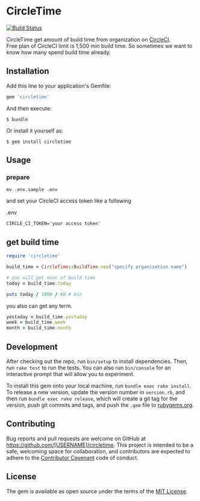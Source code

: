 # CircleTime

[![Build Status](https://travis-ci.org/yutakakinjyo/circletime.svg)](https://travis-ci.org/yutakakinjyo/circletime)

CircleTime get amount of build time from organization on [CircleCI](https://circleci.com/).  
Free plan of CircleCI limit is 1,500 min build time. So sometimes we want to know how many spend build time already.

## Installation

Add this line to your application's Gemfile:

```ruby
gem 'circletime'
```

And then execute:

    $ bundle

Or install it yourself as:

    $ gem install circletime

## Usage

### prepare

```
mv .env.sample .env
```

and set your CircleCI access token like a following

.env
```
CIRCLE_CI_TOKEN='your access token'
```

## get build time

```ruby
require 'circletime'

build_time = CircleTime::BuildTime.new("specify organization name")

# you will get msec of build time
today = build_time.today

puts today / 1000 / 60 # min
```

you also can get any term.

```ruby
yestaday = build_time.yestaday
week = build_time.week
month = build_time.month
```

## Development

After checking out the repo, run `bin/setup` to install dependencies. Then, run `rake test` to run the tests. You can also run `bin/console` for an interactive prompt that will allow you to experiment.

To install this gem onto your local machine, run `bundle exec rake install`. To release a new version, update the version number in `version.rb`, and then run `bundle exec rake release`, which will create a git tag for the version, push git commits and tags, and push the `.gem` file to [rubygems.org](https://rubygems.org).

## Contributing

Bug reports and pull requests are welcome on GitHub at https://github.com/[USERNAME]/circletime. This project is intended to be a safe, welcoming space for collaboration, and contributors are expected to adhere to the [Contributor Covenant](contributor-covenant.org) code of conduct.


## License

The gem is available as open source under the terms of the [MIT License](http://opensource.org/licenses/MIT).

